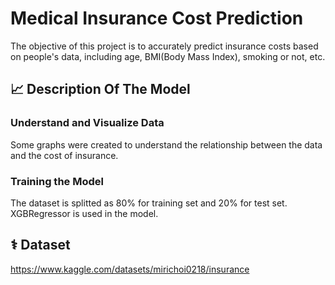 # Medical Insurance Cost Prediction
The objective of this project is to accurately predict insurance costs based on people's data, including age, BMI(Body Mass Index), smoking or not, etc.

## :chart_with_upwards_trend:	 Description Of The Model
### Understand and Visualize Data
Some graphs were created to understand the relationship between the data and the cost of insurance.

### Training the Model
The dataset is splitted as 80% for training set and 20% for test set. XGBRegressor is used in the model.

## :medical_symbol:	 Dataset
https://www.kaggle.com/datasets/mirichoi0218/insurance
